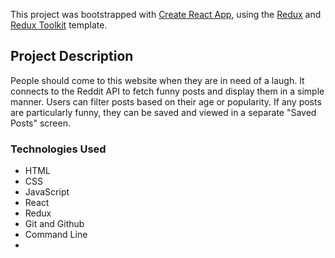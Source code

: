 This project was bootstrapped with [Create React App](https://github.com/facebook/create-react-app), using the [Redux](https://redux.js.org/) and [Redux Toolkit](https://redux-toolkit.js.org/) template.

## Project Description

People should come to this website when they are in need of a laugh.  It connects to the Reddit API to fetch funny posts and display them in a simple manner.  Users can filter posts based on their age or popularity.  If any posts are particularly funny, they can be saved and viewed in a separate "Saved Posts" screen.

### Technologies Used

* HTML
* CSS
* JavaScript
* React
* Redux
* Git and Github
* Command Line
*
